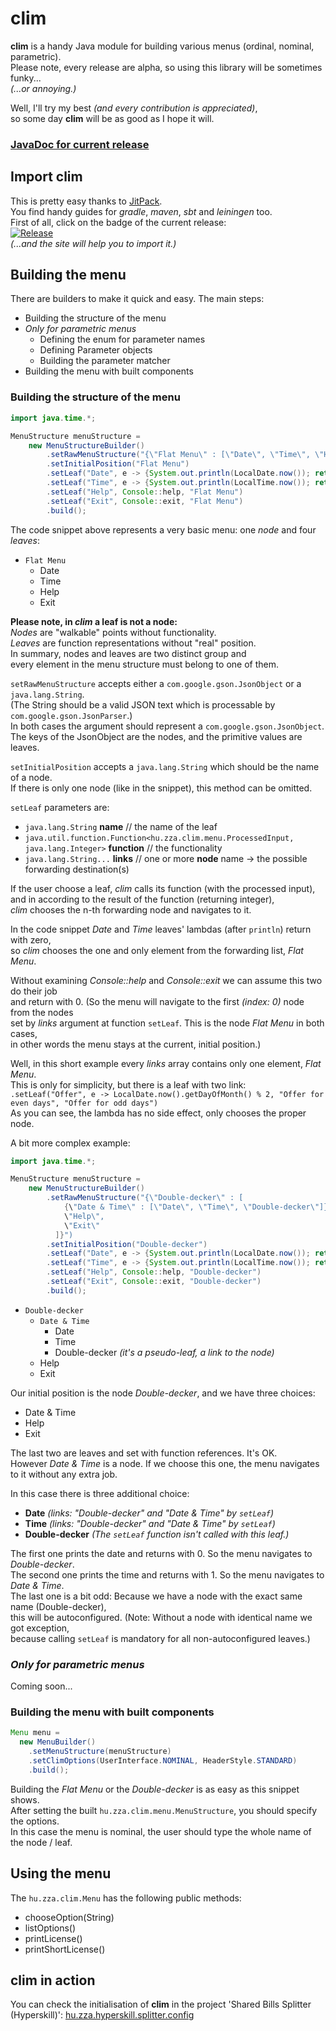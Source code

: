 # clim

**clim** is a handy Java module for building various menus (ordinal, nominal, parametric).  
Please note, every release are alpha, so using this library will be sometimes funky...  
*(...or annoying.)*  

Well, I'll try my best *(and every contribution is appreciated)*,  
so some day **clim** will be as good as I hope it will.  


### [JavaDoc for current release](https://zza.hu/clim)
  
## Import clim

This is pretty easy thanks to [JitPack](https://jitpack.io/).  
You find handy guides for *gradle*, *maven*, *sbt* and *leiningen* too.  
First of all, click on the badge of the current release:  
[![Release](https://jitpack.io/v/hu.zza/clim.svg)](https://jitpack.io/#hu.zza/clim)  
*(...and the site will help you to import it.)*  


## Building the menu

There are builders to make it quick and easy. The main steps:  

- Building the structure of the menu
- *Only for parametric menus*
  - Defining the enum for parameter names
  - Defining Parameter objects
  - Building the parameter matcher
- Building the menu with built components

### Building the structure of the menu
```java
import java.time.*;

MenuStructure menuStructure =
    new MenuStructureBuilder()
        .setRawMenuStructure("{\"Flat Menu\" : [\"Date\", \"Time\", \"Help\", \"Exit\"]}")
        .setInitialPosition("Flat Menu")
        .setLeaf("Date", e -> {System.out.println(LocalDate.now()); return 0;}, "Flat Menu")
        .setLeaf("Time", e -> {System.out.println(LocalTime.now()); return 0;}, "Flat Menu")
        .setLeaf("Help", Console::help, "Flat Menu")
        .setLeaf("Exit", Console::exit, "Flat Menu")
        .build();
```  

The code snippet above represents a very basic menu: one *node* and four *leaves*:  

* `Flat Menu`
  - Date
  - Time
  - Help
  - Exit

**Please note, in *clim* a leaf is not a node:**  
*Nodes* are "walkable" points without functionality.  
*Leaves* are function representations without "real" position.  
In summary, nodes and leaves are two distinct group and  
every element in the menu structure must belong to one of them.  

`setRawMenuStructure` accepts either a `com.google.gson.JsonObject` or a `java.lang.String`.  
(The String should be a valid JSON text which is processable by `com.google.gson.JsonParser`.)  
In both cases the argument should represent a `com.google.gson.JsonObject`.  
The keys of the JsonObject are the nodes, and the primitive values are leaves.

`setInitialPosition` accepts a `java.lang.String` which should be the name of a node.  
If there is only one node (like in the snippet), this method can be omitted.

`setLeaf` parameters are:  
  - `java.lang.String` **name** // the name of the leaf  
  - `java.util.function.Function<hu.zza.clim.menu.ProcessedInput, java.lang.Integer>` **function** // the functionality  
  - `java.lang.String...` **links** // one or more **node** name -> the possible forwarding destination(s)  

If the user choose a leaf, *clim* calls its function (with the processed input),  
and in according to the result of the function (returning integer),  
*clim* chooses the n-th forwarding node and navigates to it.  

In the code snippet *Date* and *Time* leaves' lambdas (after `println`) return with zero,  
so *clim* chooses the one and only element from the forwarding list, *Flat Menu*.  

Without examining *Console::help* and *Console::exit* we can assume this two do their job  
and return with 0. (So the menu will navigate to the first *(index: 0)* node from the nodes  
set by *links* argument at function `setLeaf`. This is the node *Flat Menu* in both cases,  
in other words the menu stays at the current, initial position.)  

 Well, in this short example every *links* array contains only one element, *Flat Menu*.  
 This is only for simplicity, but there is a leaf with two link:  
 `.setLeaf("Offer", e -> LocalDate.now().getDayOfMonth() % 2, "Offer for even days", "Offer for odd days")`  
 As you can see, the lambda has no side effect, only chooses the proper node.  

A bit more complex example:

```java
import java.time.*;

MenuStructure menuStructure =
    new MenuStructureBuilder()
        .setRawMenuStructure("{\"Double-decker\" : [
            {\"Date & Time\" : [\"Date\", \"Time\", \"Double-decker\"]},
            \"Help\",
            \"Exit\"
          ]}")
        .setInitialPosition("Double-decker")
        .setLeaf("Date", e -> {System.out.println(LocalDate.now()); return 0;}, "Double-decker", "Date & Time")
        .setLeaf("Time", e -> {System.out.println(LocalTime.now()); return 1;}, "Double-decker", "Date & Time")
        .setLeaf("Help", Console::help, "Double-decker")
        .setLeaf("Exit", Console::exit, "Double-decker")
        .build();
```  
* `Double-decker`
  - `Date & Time`
    + Date
    + Time
    + Double-decker *(it's a pseudo-leaf, a link to the node)*  
  - Help
  - Exit

Our initial position is the node *Double-decker*, and we have three choices:  
- Date & Time
- Help
- Exit

The last two are leaves and set with function references. It's OK.  
However *Date & Time* is a node. If we choose this one, the menu navigates to it without any extra job.  

In this case there is three additional choice:  
- **Date** *(links: "Double-decker" and "Date & Time" by `setLeaf`)*
- **Time** *(links: "Double-decker" and "Date & Time" by `setLeaf`)*
- **Double-decker** *(The `setLeaf` function isn't called with this leaf.)*

The first one prints the date and returns with 0. So the menu navigates to *Double-decker*.  
The second one prints the time and returns with 1. So the menu navigates to *Date & Time*.  
The last one is a bit odd: Because we have a node with the exact same name (Double-decker),  
this will be autoconfigured. (Note: Without a node with identical name we got exception,  
because calling `setLeaf` is mandatory for all non-autoconfigured leaves.)

### *Only for parametric menus*  
Coming soon...  

### Building the menu with built components

```java
Menu menu =
  new MenuBuilder()
    .setMenuStructure(menuStructure)
    .setClimOptions(UserInterface.NOMINAL, HeaderStyle.STANDARD)
    .build();
```

Building the *Flat Menu* or the *Double-decker* is as easy as this snippet shows.  
After setting the built `hu.zza.clim.menu.MenuStructure`, you should specify the options.  
In this case the menu is nominal, the user should type the whole name of the node / leaf.


## Using the menu

The `hu.zza.clim.Menu` has the following public methods:
  - chooseOption(String)
  - listOptions()
  - printLicense()
  - printShortLicense()

## clim in action
You can check the initialisation of **clim** in the project 'Shared Bills Splitter (Hyperskill)': [hu.zza.hyperskill.splitter.config](https://github.com/hu-zza/Shared_Bills_Splitter_-Hyperskill-/tree/master/src/main/java/hu/zza/hyperskill/splitter/config)
